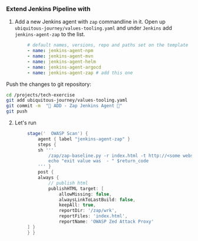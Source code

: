 ### Extend Jenkins Pipeline with 

1. Add a new Jenkins agent with `zap` commandline in it. Open up `ubiquitous-journey/values-tooling.yaml` and under `Jenkins` add `jenkins-agent-zap` to the list.

```yaml
        # default names, versions, repo and paths set on the template
        - name: jenkins-agent-npm
        - name: jenkins-agent-mvn
        - name: jenkins-agent-helm
        - name: jenkins-agent-argocd
        - name: jenkins-agent-zap # add this one
```
Push the changes to git repository:

```bash
cd /projects/tech-exercise
git add ubiquitous-journey/values-tooling.yaml
git commit -m  "🐝 ADD - Zap Jenkins Agent 🐝" 
git push
```

2. Let's run 
```groovy
        stage('  OWASP Scan') {
            agent { label "jenkins-agent-zap" }
            steps {
            sh '''
                /zap/zap-baseline.py -r index.html -t http://<some website url> || return_code=$?
                echo "exit value was  - " $return_code
            ''' }
            post {
            always {
                // publish html
                publishHTML target: [
                    allowMissing: false,
                    alwaysLinkToLastBuild: false,
                    keepAll: true,
                    reportDir: '/zap/wrk',
                    reportFiles: 'index.html',
                    reportName: 'OWASP Zed Attack Proxy'
        ] }
        } }

```